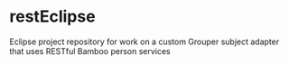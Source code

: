 restEclipse
===========

Eclipse project repository for work on a custom Grouper subject adapter that uses RESTful Bamboo person services